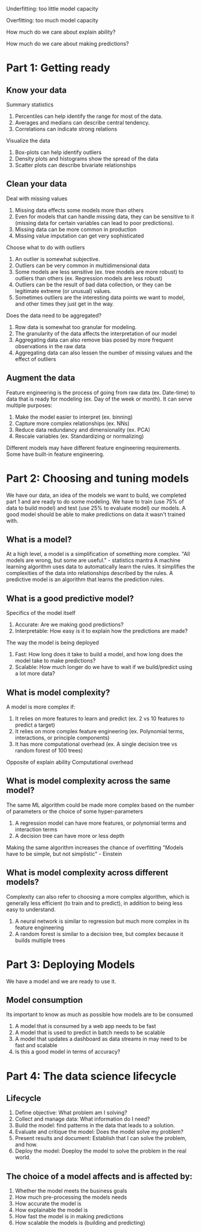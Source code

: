 
Underfitting: too little model capacity

Overfitting: too much model capacity

How much do we care about explain ability?

How much do we care about making predictions?

<h1>Part 1: Getting ready</h1>
<h2>Know your data</h2>
Summary statistics
<ol>
  <li>Percentiles can help identify the range for most of the data. </li>
  <li>Averages and medians can describe central tendency. </li>
  <li>Correlations can indicate strong relations </li>
</ol>
Visualize the data
<ol>
  <li>Box-plots can help identify outliers </li>
  <li>Density plots and histograms show the spread of the data </li>
  <li>Scatter plots can describe bivariate relationships </li>
</ol>
<h2>Clean your data</h2>
Deal with missing values
<ol>
  <li>Missing data effects some models more than others </li>
  <li>Even for models that can handle missing data, they can be sensitive to it (missing data for certain variables can lead to poor predictions).</li>
  <li>Missing data can be more common in production </li>
  <li>Missing value imputation can get very sophisticated </li>
</ol>
Choose what to do with outliers
<ol>
  <li>An outlier is somewhat subjective. </li>
  <li>Outliers can be very common in multidimensional data </li>
  <li>Some models are less sensitive (ex. tree models are more robust) to outliers than others (ex. Regression models are less robust) </li>
  <li>Outliers can be the result of bad data collection, or they can be legitimate extreme (or unusual) values. </li>
  <li>Sometimes outliers are the interesting data points we want to model, and other times they just get in the way. </li>
</ol>
Does the data need to be aggregated?
<ol>
  <li>Row data is somewhat too granular for modeling. </li>
  <li>The granularity of the data affects the interpretation of our model </li>
  <li>Aggregating data can also remove bias posed by more frequent observations in the raw data </li>
  <li>Aggregating data can also lessen the number of missing values and the effect of outliers </li>
</ol>
<h2>Augment the data</h2>
Feature engineering is the process of going from raw data (ex. Date-time) to data that is ready for modeling (ex. Day of the week or month). It can serve multiple purposes:
<ol>
  <li>Make the model easier to interpret (ex. binning) </li>
  <li>Capture more complex relationships (ex. NNs) </li>
  <li>Reduce data redundancy and dimensionality (ex. PCA) </li>
  <li>Rescale variables (ex. Standardizing or normalizing) </li>
</ol>
Different models may have different feature engineering requirements. Some have built-in feature engineering.



<h1>Part 2: Choosing and tuning models</h1>
We have our data, an idea of the models we want to build, we completed part 1 and are ready to do some modeling. We have to train (use 75% of data to build model) and test (use 25% to evaluate model) our models. A good model should be able to make predictions on data it wasn't trained with.
<h2>What is a model?</h2>
At a high level, a model is a simplification of something more complex.
"All models are wrong, but some are useful." - statistics mantra
A machine learning algorithm uses data to automatically learn the rules. It simplifies the complexities of the data into relationships described by the rules. A predictive model is an algorithm that learns the prediction rules.
<h2>What is a good predictive model?</h2>
Specifics of the model itself
<ol>
  <li>Accurate: Are we making good predictions? </li>
  <li>Interpretable: How easy is it to explain how the predictions are made? </li>
</ol>
The way the model is being deployed
<ol>
  <li>Fast: How long does it take to build a model, and how long does the model take to make predictions?  </li>
  <li>Scalable: How much longer do we have to wait if we build/predict using a lot more data? </li>
</ol>
<h2>What is model complexity?</h2>
A model is more complex if:
<ol>
  <li>It relies on more features to learn and predict (ex. 2 vs 10 features to predict a target) </li>
  <li>It relies on more complex feature engineering (ex. Polynomial terms, interactions, or principle components) </li>
  <li>It has more computational overhead (ex. A single decision tree vs random forest of 100 trees) </li>
</ol>
Opposite of explain ability
Computational overhead
<h2>What is model complexity across the same model?</h2>
The same ML algorithm could be made more complex based on the number of parameters or the choice of some hyper-parameters
<ol>
  <li>A regression model can have more features, or polynomial terms and interaction terms </li>
  <li>A decision tree can have more or less depth </li>
</ol>
Making the same algorithm increases the chance of overfitting
"Models have to be simple, but not simplistic" - Einstein
<h2>What is model complexity across different models?</h2>
Complexity can also refer to choosing a more complex algorithm, which is generally less efficient (to train and to predict), in addition to being less easy to understand.
<ol>
  <li>A neural network is similar to regression but much more complex in its feature engineering </li>
  <li>A random forest is similar to a decision tree, but complex because it builds multiple trees </li>
</ol>



<h1>Part 3: Deploying Models</h1>
We have a model and we are ready to use it.
<h2>Model consumption</h2>
Its important to know as much as possible how models are to be consumed
<ol>
  <li>A model that is consumed by a web app needs to be fast </li>
  <li>A model that is used to predict in batch needs to be scalable </li>
  <li>A model that updates a dashboard as data streams in may need to be fast and scalable </li>
  <li>Is this a good model in terms of accuracy? </li>
</ol>



<h1>Part 4: The data science lifecycle</h1>


<h2>Lifecycle</h2>
<ol>
  <li>Define objective: What problem am I solving?</li>
  <li>Collect and manage data: What information do I need?</li>
  <li>Build the model: find patterns in the data that leads to a solution.</li>
  <li>Evaluate and critique the model: Does the model solve my problem?</li>
  <li>Present results and document: Establish that I can solve the problem, and how.</li>
  <li>Deploy the model: Doeploy the model to solve the problem in the real world.</li>
</ol>
<h2>The choice of a model affects and is affected by:</h2>
<ol>
  <li>Whether the model meets the business goals</li>
  <li>How much pre-processing the models needs</li>
  <li>How accurate the model is</li>
  <li>How explainable the model is</li>
  <li>How fast the model is in making predictions</li>
  <li>How scalable the models is (building and predicting)</li>
</ol>

